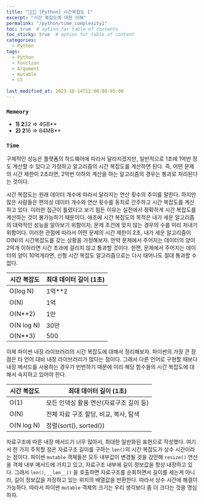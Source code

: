 ```yaml
---
title: "👨⏰🐍 [Python] 시간복잡도 1"
excerpt: "시간 복잡도에 대한 이해"
permalink: "/python/time_complexity1"
toc: true  # option for table of contents
toc_sticky: true  # option for table of content
categories:
  - Python
tags:
  - Python
  - Function
  - Argument
  - mutable
  - CS
  
last_modified_at: 2023-10-14T12:00:00-05:00
---
```


### `Memeory`

- **1) 2**32 ⇒ 4GB**
- **2) 2**16 ⇒ 64MB**

### `Time` 

구체적인 성능은 플랫폼의 하드웨어에 따라서 달라지겠지만, 일반적으로 1초에 1억번 정도 계산할 수 있다고 가정하고 알고리즘의 시간 복잡도를 계산하면 된다. 즉, 어떤 문제의 시간 제한이 2초라면, 2억번 이하의 계산을 하는 알고리즘의 경우는 통과로 처리된다는 것이다. 

시간 복잡도는 원래 데이터 개수에 따라서 달라지는 연산 횟수의 추이를 말한다. 하지만 많은 사람들은 편의상 데이터 개수와 연산 횟수를 동치로 간주하고 시간 복잡도를 계산하고 있다. 이러한 접근이 틀렸다고 보기 힘든 이유는 실전에서 정확하게 시간 복잡도를 계산하는 것이 불가능하기 때문이다. 애초에 시간 복잡도의 목적은 내가 세운 알고리즘의 대략적인 성능을 알아보기 위함이자, 문제 조건에 맞지 않는 경우의 수를 미리 처내기 위함이다. 이러한 관점에 따라서 어떤 문제의 시간 제한이 2초, 내가 세운 알고리즘이 O(N)의 시간복잡도를 갖는 상황을 가정해보자. 만약 문제에서 주어지는 데이터의 양이 2억개 이하라면 시간 초과에 걸리지 않고 통과할 것이다. 한편, 문제에서 주어지는 데이터의 양이 10억개라면, 선형 시간 복잡도 알고리즘으로는 다시 태어나도 절대 통과할 수 없다.

| 시간 복잡도 | 최대 데이터 길이 (1초) |
| --- | --- |
| O(log N) | 1억**2 |
| O(N) | 1억 |
| O(N**2) | 1만 |
| O(N log N) | 30만 |
| O(N**3) | 500 |

이제 파이썬 내장 라이브러리의 시간 복잡도에 대해서 정리해보자. 파이썬의 가장 큰 장점은 타 언어 대비 내장 라이브러리가 많다는 점이다. 그래서 다른 언어로 구현할 때보다 내장 메서드를 사용하는 경우가 빈번하기 때문에 미리 해당 함수들의 시간 복잡도에 대해서 숙지하고 있어야 한다.

| 시간 복잡도 | 최대 데이터 길이 (1초) |
| --- | --- |
| O(1) | 모든 인덱싱 활용 연산(자료구조 길이 등) |
| O(N) | 전체 자료 구조 할당, 비교, 복사, 탐색 |
| O(N log N) | 정렬(sort(), sorted()) |

자료구조에 따른 내장 메서드가 너무 많아서, 최대한 일반화된 표현으로 작성했다. 여기서 한 가지 주목할 점은 자료구조 길이를 구하는 `len()`의 시간 복잡도가 상수 시간이라는 점이다. 파이썬 `mutable` 객체들은 모두 내부값이 변경될 것을 감안해 `resize()` 연산을 객체 내부 메서드에 가지고 있고, 자료구조 내부에 길이 정보값을 항상 내장하고 있다. 그래서 `len()`, `__len__()` 을 호출하면 자료구조를 순회하면서 길이를 세는게 아니라, 길이 정보값을 저장하고 있는 위치의 배열값을 반환한다. 따라서 상수 시간에 해결이 가능하다. 따라서 파이썬 `mutable` 객체의 크기는 우리 생각보다 좀 더 크다는 것을 명심하자.
